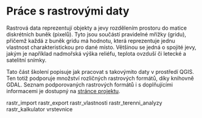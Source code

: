 # Práce s rastrovými daty

Rastrová data reprezentují objekty a jevy rozdělením prostoru do matice
diskrétních buněk (pixelů). Tyto jsou součástí pravidelné mřížky
(gridu), přičemž každá z buněk gridu má hodnotu, která reprezentuje
jednu vlastnost charakteristickou pro dané místo. Většinou se jedná o
spojité jevy, jakým je například nadmořská výška reliéfu, teplota
ovzduší či letecké a satelitní snímky.

Tato část školení popisuje jak pracovat s takovýmito daty v prostředí
QGIS. Ten totiž podporuje množství rozličných rastrových formátů, díky
knihovně GDAL. Seznam podporovaných rastrových formátů i s doplňujícími
informacemi je dostupný na [stránce
projektu](http://gdal.org/formats_list.html).

<div class="toctree" maxdepth="2">

rastr_import rastr_export rastr_vlastnosti rastr_terenni_analyzy
rastr_kalkulator vrstevnice

</div>
